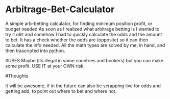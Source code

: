 # Arbitrage-Bet-Calculator

A simple arb-betting calculator, for finding minimum position profit, or budget needed
As soon as I realized what arbitrage betting is I wanted to try it οθτ and somehow I had to quickly calculate the odds and the amount to bet.
It has a check whether the odds are (opposite) so it can then calculate the info needed.
All the math types are solved by me, in hand, and then trascripted into python.

#USES
Maybe (its illegal in some countries and bookers) but you can make some profit.
USE IT at your OWN risk.

#Thoughts

It will be awesome, if in the future can also be scrapping live for odds and getting add, to point out where to bet and where not.
